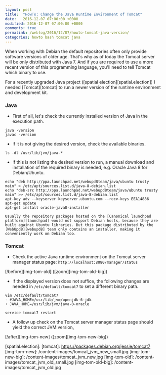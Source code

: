 ```yaml
---
layout: post
title:  "HowTo: Change the Java Runtime Environment of Tomcat"
date:   2016-12-07 07:00:00 +0000
modified: 2016-12-07 07:00:00 +0000 
comments: true
permalink: /weblog/2016/12/07/howto-tomcat-java-version/
categories: howto bash tomcat java
---
```


When working with Debian the default repositories often only provide software versions of older age. That's why as of today the Tomcat server will be only distributed with Java 7. And if you are required to use a more recent version of this programming language, you'll need to tell Tomcat which binary to use.

<!--more-->

For a recently upgraded Java project ([spatial election][spatial.election]) I needed [Tomcat][tomcat] to run a newer version of the runtime environment and development kit.

### Java

 - First of all, let's check the currently installed version of Java in the execution path.

```
java -version
javac -version
```

 - If it is not giving the desired version, check the available binaries.

```
ls -dl /usr/lib/jvm/java-*
```

 - If this is not listing the desired version to run, a manual download and installation of the required binary is needed, e.g. Oracle Java 8 for Debian/Ubuntu.


```
echo "deb http://ppa.launchpad.net/webupd8team/java/ubuntu trusty main" > /etc/apt/sources.list.d/java-8-debian.list
echo "deb-src http://ppa.launchpad.net/webupd8team/java/ubuntu trusty main" >> /etc/apt/sources.list.d/java-8-debian.list
apt-key adv --keyserver keyserver.ubuntu.com --recv-keys EEA14886
apt-get update
apt-get install oracle-java8-installer
```

	Usually the repository packages hosted on the [Canonical launchpad platform][launchpad] would not support Debian hosts, because they are built against Ubuntu libraries. But this package distributed by the [WebUpd8][webupd8] team only contains an installer, making it conveniently work on Debian too.


### Tomcat

 - Check the active Java runtime environment on the Tomcat server manager status page: `http://localhost:8080/manager/status`

[!before][img-tom-old]
([zoom][img-tom-old-big])

 - If the displayed version does not suffice, the following changes are needed in `/etc/default/tomcat7` to set a different binary path.

```
vim /etc/default/tomcat7
- #JAVA_HOME=/usr/lib/jvm/openjdk-6-jdk
+ JAVA_HOME=/usr/lib/jvm/java-8-oracle

service tomcat7 restart
```

 - A follow up check on the Tomcat server manager status page should yield the correct JVM version,

[!after][img-tom-new]
([zoom][img-tom-new-big])



 
[launchpad]: https://launchpad.net/
[webupd8]: http://www.webupd8.org/
[spatial.election]: 
[tomcat]: https://packages.debian.org/jessie/tomcat7
[img-tom-new]: /content-images/tomcat_jvm_new_small.jpg
[img-tom-new-big]: /content-images/tomcat_jvm_new.jpg
[img-tom-old]: /content-images/tomcat_jvm_old_small.jpg
[img-tom-old-big]: /content-images/tomcat_jvm_old.jpg